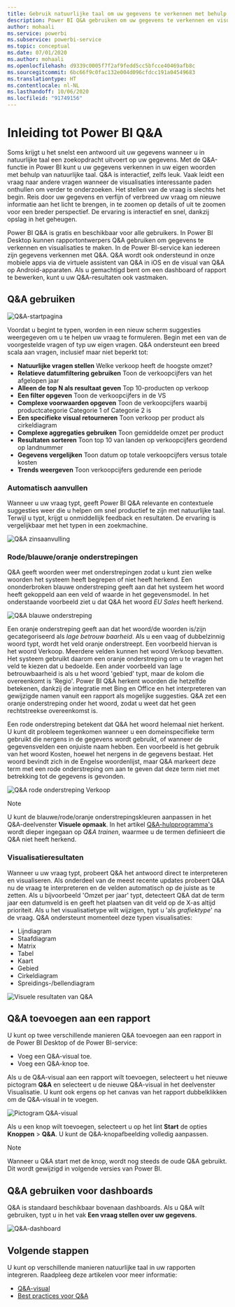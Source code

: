 ```yaml
---
title: Gebruik natuurlijke taal om uw gegevens te verkennen met behulp van Power BI Q&A
description: Power BI Q&A gebruiken om uw gegevens te verkennen en visualisaties te maken met behulp van natuurlijke taal voor query's.
author: mohaali
ms.service: powerbi
ms.subservice: powerbi-service
ms.topic: conceptual
ms.date: 07/01/2020
ms.author: mohaali
ms.openlocfilehash: d9339c0005f7f2af9fedd5cc5bfcce40469afb8c
ms.sourcegitcommit: 6bc66f9c0fac132e004d096cfdcc191a04549683
ms.translationtype: HT
ms.contentlocale: nl-NL
ms.lasthandoff: 10/06/2020
ms.locfileid: "91749156"
---
```

# <a name="intro-to-power-bi-qa"></a>Inleiding tot Power BI Q&A

Soms krijgt u het snelst een antwoord uit uw gegevens wanneer u in natuurlijke taal een zoekopdracht uitvoert op uw gegevens. Met de Q&A-functie in Power BI kunt u uw gegevens verkennen in uw eigen woorden met behulp van natuurlijke taal. Q&A is interactief, zelfs leuk. Vaak leidt een vraag naar andere vragen wanneer de visualisaties interessante paden onthullen om verder te onderzoeken. Het stellen van de vraag is slechts het begin. Reis door uw gegevens en verfijn of verbreed uw vraag om nieuwe informatie aan het licht te brengen, in te zoomen op details of uit te zoomen voor een breder perspectief. De ervaring is interactief en snel, dankzij opslag in het geheugen. 

Power BI Q&A is gratis en beschikbaar voor alle gebruikers. In Power BI Desktop kunnen rapportontwerpers Q&A gebruiken om gegevens te verkennen en visualisaties te maken. In de Power BI-service kan iedereen zijn gegevens verkennen met Q&A. Q&A wordt ook ondersteund in onze mobiele apps via de virtuele assistent van Q&A in iOS en de visual van Q&A op Android-apparaten. Als u gemachtigd bent om een dashboard of rapport te bewerken, kunt u uw Q&A-resultaten ook vastmaken.

## <a name="how-to-use-qa"></a>Q&A gebruiken

![Q&A-startpagina](media/qna-visual.png)

Voordat u begint te typen, worden in een nieuw scherm suggesties weergegeven om u te helpen uw vraag te formuleren. Begin met een van de voorgestelde vragen of typ uw eigen vragen. Q&A ondersteunt een breed scala aan vragen, inclusief maar niet beperkt tot:

- **Natuurlijke vragen stellen** Welke verkoop heeft de hoogste omzet?
- **Relatieve datumfiltering gebruiken** Toon de verkoopcijfers van het afgelopen jaar
- **Alleen de top N als resultaat geven** Top 10-producten op verkoop
- **Een filter opgeven** Toon de verkoopcijfers in de VS
- **Complexe voorwaarden opgeven** Toon de verkoopcijfers waarbij productcategorie Categorie 1 of Categorie 2 is
- **Een specifieke visual retourneren** Toon verkoop per product als cirkeldiagram
- **Complexe aggregaties gebruiken** Toon gemiddelde omzet per product
- **Resultaten sorteren** Toon top 10 van landen op verkoopcijfers geordend op landnummer
- **Gegevens vergelijken** Toon datum op totale verkoopcijfers versus totale kosten
- **Trends weergeven** Toon verkoopcijfers gedurende een periode

### <a name="autocomplete"></a>Automatisch aanvullen

Wanneer u uw vraag typt, geeft Power BI Q&A relevante en contextuele suggesties weer die u helpen om snel productief te zijn met natuurlijke taal. Terwijl u typt, krijgt u onmiddellijk feedback en resultaten. De ervaring is vergelijkbaar met het typen in een zoekmachine.

![Q&A zinsaanvulling](media/qna-suggestion-phrase-completion.png)

### <a name="redblueorange-underlines"></a>Rode/blauwe/oranje onderstrepingen

Q&A geeft woorden weer met onderstrepingen zodat u kunt zien welke woorden het systeem heeft begrepen of niet heeft herkend. Een ononderbroken blauwe onderstreping geeft aan dat het systeem het woord heeft gekoppeld aan een veld of waarde in het gegevensmodel. In het onderstaande voorbeeld ziet u dat Q&A het woord *EU Sales* heeft herkend.

![Q&A blauwe onderstreping](media/qna-blue-underline.png)

 Een oranje onderstreping geeft aan dat het woord/de woorden is/zijn gecategoriseerd als *lage betrouw baarheid*. Als u een vaag of dubbelzinnig woord typt, wordt het veld oranje onderstreept. Een voorbeeld hiervan is het woord Verkoop. Meerdere velden kunnen het woord Verkoop bevatten. Het systeem gebruikt daarom een oranje onderstreping om u te vragen het veld te kiezen dat u bedoelde. Een ander voorbeeld van lage betrouwbaarheid is als u het woord 'gebied' typt, maar de kolom die overeenkomt is 'Regio'. Power BI Q&A herkent woorden die hetzelfde betekenen, dankzij de integratie met Bing en Office en het interpreteren van gewijzigde namen vanuit een rapport als mogelijke suggesties. Q&A zet een oranje onderstreping onder het woord, zodat u weet dat het geen rechtstreekse overeenkomst is.

Een rode onderstreping betekent dat Q&A het woord helemaal niet herkent. U kunt dit probleem tegenkomen wanneer u een domeinspecifieke term gebruikt die nergens in de gegevens wordt gebruikt, of wanneer de gegevensvelden een onjuiste naam hebben. Een voorbeeld is het gebruik van het woord Kosten, hoewel het nergens in de gegevens bestaat. Het woord bevindt zich in de Engelse woordenlijst, maar Q&A markeert deze term met een rode onderstreping om aan te geven dat deze term niet met betrekking tot de gegevens is gevonden.

![Q&A rode onderstreping Verkoop](media/qna-red-underline-costs.png)

> [!NOTE]
> U kunt de blauwe/rode/oranje onderstrepingskleuren aanpassen in het Q&A-deelvenster **Visuele opmaak**. In het artikel [Q&A-hulpprogramma's](q-and-a-tooling-teach-q-and-a.md) wordt dieper ingegaan op *Q&A trainen*, waarmee u de termen definieert die Q&A niet heeft herkend.

### <a name="visualization-results"></a>Visualisatieresultaten

Wanneer u uw vraag typt, probeert Q&A het antwoord direct te interpreteren en visualiseren. Als onderdeel van de meest recente updates probeert Q&A nu de vraag te interpreteren en de velden automatisch op de juiste as te zetten. Als u bijvoorbeeld 'Omzet per jaar' typt, detecteert Q&A dat de term jaar een datumveld is en geeft het plaatsen van dit veld op de X-as altijd prioriteit. Als u het visualisatietype wilt wijzigen, typt u 'als *grafiektype*' na de vraag. Q&A ondersteunt momenteel deze typen visualisaties:

- Lijndiagram
- Staafdiagram
- Matrix
- Tabel
- Kaart
- Gebied
- Cirkeldiagram
- Spreidings-/bellendiagram
 
![Visuele resultaten van Q&A](media/qna-visual-results-date.png)

## <a name="add-qa-to-a-report"></a>Q&A toevoegen aan een rapport

U kunt op twee verschillende manieren Q&A toevoegen aan een rapport in de Power BI Desktop of de Power BI-service:

- Voeg een Q&A-visual toe.
- Voeg een Q&A-knop toe.

Als u de Q&A-visual aan een rapport wilt toevoegen, selecteert u het nieuwe pictogram **Q&A** en selecteert u de nieuwe Q&A-visual in het deelvenster Visualisatie. U kunt ook ergens op het canvas van het rapport dubbelklikken om de Q&A-visual in te voegen.

![Pictogram Q&A-visual](media/qna-visual-icon.png)

Als u een knop wilt toevoegen, selecteert u op het lint **Start** de opties **Knoppen** > **Q&A**. U kunt de Q&A-knopafbeelding volledig aanpassen.

> [!NOTE]
> Wanneer u Q&A start met de knop, wordt nog steeds de oude Q&A gebruikt. Dit wordt gewijzigd in volgende versies van Power BI.

## <a name="use-qa-for-dashboards"></a>Q&A gebruiken voor dashboards

Q&A is standaard beschikbaar bovenaan dashboards. Als u Q&A wilt gebruiken, typt u in het vak **Een vraag stellen over uw gegevens**.

![Q&A-dashboard](media/qna-dashboard.png)

## <a name="next-steps"></a>Volgende stappen

U kunt op verschillende manieren natuurlijke taal in uw rapporten integreren. Raadpleeg deze artikelen voor meer informatie:

* [Q&A-visual](../visuals/power-bi-visualization-q-and-a.md)
* [Best practices voor Q&A](q-and-a-best-practices.md)
